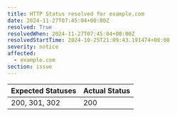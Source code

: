```yaml
---
title: HTTP Status resolved for example.com
date: 2024-11-27T07:45:04+00:00Z
resolved: True
resolvedWhen: 2024-11-27T07:45:04+00:00Z
resolvedStartTime: 2024-10-25T21:09:43.191474+00:00
severity: notice
affected:
  - example.com
section: issue
---
```


| Expected Statuses | Actual Status  |
|-------------------|----------------|
| 200, 301, 302 | 200 |
